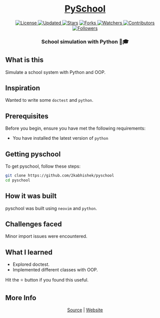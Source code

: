 <div align = "center">

<h1><a href="https://2kabhishek.github.io/pyschool">PySchool</a></h1>

<a href="https://github.com/2KAbhishek/pyschool/blob/main/LICENSE">
<img alt="License" src="https://img.shields.io/github/license/2kabhishek/pyschool?style=plastic&color=white&label=License"> </a>

<a href="https://github.com/2KAbhishek/pyschool/pulse">
<img alt="Updated" src="https://img.shields.io/github/last-commit/2kabhishek/pyschool?style=plastic&color=e30724&label=Updated"> </a>

<a href="https://github.com/2KAbhishek/pyschool/stargazers">
<img alt="Stars" src="https://img.shields.io/github/stars/2kabhishek/pyschool?style=plastic&color=00d451&label=Stars"></a>

<a href="https://github.com/2KAbhishek/pyschool/network/members">
<img alt="Forks" src="https://img.shields.io/github/forks/2kabhishek/pyschool?style=plastic&color=1688f0&label=Forks"> </a>

<a href="https://github.com/2KAbhishek/pyschool/watchers">
<img alt="Watchers" src="https://img.shields.io/github/watchers/2kabhishek/pyschool?style=plastic&color=ff5500&label=Watchers"> </a>

<a href="https://github.com/2KAbhishek/pyschool/graphs/contributors">
<img alt="Contributors" src="https://img.shields.io/github/contributors/2kabhishek/pyschool?style=plastic&color=f0f&label=Contributors"> </a>

<a href="https://github.com/2KAbhishek?tab=followers">
<img alt="Followers" src="https://img.shields.io/github/followers/2kabhishek?color=222&style=plastic&label=Followers"> </a>

<h3>School simulation with Python 🏫🎓</h3>

</div>

## What is this

Simulate a school system with Python and OOP.

## Inspiration

Wanted to write some `doctest` and `python`.

## Prerequisites

Before you begin, ensure you have met the following requirements:

- You have installed the latest version of `python`

## Getting pyschool

To get pyschool, follow these steps:

```bash
git clone https://github.com/2kabhishek/pyschool
cd pyschool
```

## How it was built

pyschool was built using `neovim` and `python`.

## Challenges faced

Minor import issues were encountered.

## What I learned

- Explored doctest.
- Implemented different classes with OOP.

Hit the ⭐ button if you found this useful.

## More Info

<div align="center">

<a href="https://github.com/2KAbhishek/pyschool">Source</a> | <a href="https://2kabhishek.github.io/pyschool">Website</a>

</div>
